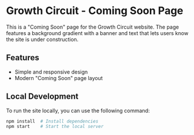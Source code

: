 # Growth Circuit - Coming Soon Page

This is a "Coming Soon" page for the Growth Circuit website. The page features a background gradient with a banner and text that lets users know the site is under construction.

## Features

- Simple and responsive design
- Modern "Coming Soon" page layout

## Local Development

To run the site locally, you can use the following command:

```bash
npm install  # Install dependencies
npm start    # Start the local server
```
